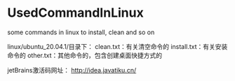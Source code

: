 # UsedCommandInLinux
some commands in linux to install, clean and so on

linux/ubuntu_20.04.1/目录下：
    clean.txt：有关清空命令的
    install.txt：有关安装命令的
    other.txt：其他命令的，包含创建桌面快捷方式的

jetBrains激活码网址： http://idea.javatiku.cn/
